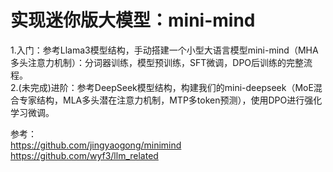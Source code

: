 # 实现迷你版大模型：mini-mind
1.入门：参考Llama3模型结构，手动搭建一个小型大语言模型mini-mind（MHA多头注意力机制）：分词器训练，模型预训练，SFT微调，DPO后训练的完整流程。<br>
2.(未完成)进阶：参考DeepSeek模型结构，构建我们的mini-deepseek（MoE混合专家结构，MLA多头潜在注意力机制，MTP多token预测），使用DPO进行强化学习微调。<br>

参考：<br>
https://github.com/jingyaogong/minimind<br>
https://github.com/wyf3/llm_related<br>
